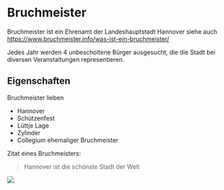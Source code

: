 # Bruchmeister

Bruchmeister ist ein Ehrenamt der Landeshauptstadt Hannover siehe auch  https://www.bruchmeister.info/was-ist-ein-bruchmeister/

Jedes Jahr werden 4 unbescholtene Bürger ausgesucht, die die Stadt bei diversen Veranstaltungen representieren.

## Eigenschaften

Bruchmeister lieben

* Hannover
* Schützenfest
* Lüttje Lage
* Zylinder
* Collegium ehemaliger Bruchmeister

Zitat eines Bruchmeisters:
> Hannover ist die schönste Stadt der Welt

<img src=https://www.bruchmeister.info/bruchmeister-rundgang-2018/>